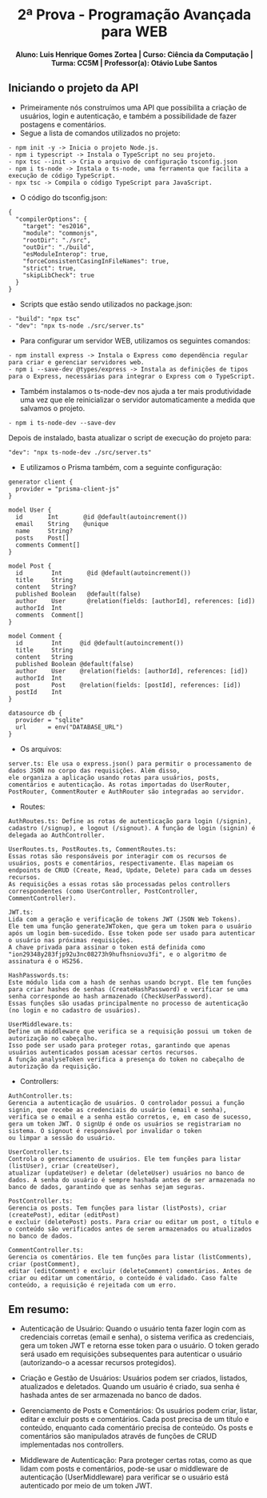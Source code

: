 <div align="center">
  
  # 2ª Prova - Programação Avançada para WEB 
  #### Aluno: Luis Henrique Gomes Zortea | Curso: Ciência da Computação | Turma: CC5M | Professor(a): Otávio Lube Santos
</div> 

## Iniciando o projeto da API
 - Primeiramente nós construímos uma API que possibilita a criação de usuários, login e autenticação, e também a possibilidade de fazer postagens e comentários.
 - Segue a lista de comandos utilizados no projeto:
~~~~
- npm init -y -> Inicia o projeto Node.js.
- npm i typescript -> Instala o TypeScript no seu projeto.
- npx tsc --init -> Cria o arquivo de configuração tsconfig.json
- npm i ts-node -> Instala o ts-node, uma ferramenta que facilita a execução de código TypeScript.
- npx tsc -> Compila o código TypeScript para JavaScript.
~~~~
- O código do tsconfig.json:

```
{
  "compilerOptions": {
    "target": "es2016",
    "module": "commonjs",
    "rootDir": "./src",
    "outDir": "./build",
    "esModuleInterop": true,
    "forceConsistentCasingInFileNames": true,
    "strict": true,
    "skipLibCheck": true
  }
}
```
- Scripts que estão sendo utilizados no package.json:
~~~~
- "build": "npx tsc"
- "dev": "npx ts-node ./src/server.ts"
~~~~

 - Para configurar um servidor WEB, utilizamos os seguintes comandos:
~~~~
- npm install express -> Instala o Express como dependência regular para criar e gerenciar servidores web.
- npm i --save-dev @types/express -> Instala as definições de tipos para o Express, necessárias para integrar o Express com o TypeScript.
~~~~
- Também instalamos o ts-node-dev nos ajuda a ter mais produtividade uma vez que ele reinicializar o servidor automaticamente a medida que salvamos o projeto.
```
- npm i ts-node-dev --save-dev
```
Depois de instalado, basta atualizar o script de execução do projeto para:

```
"dev": "npx ts-node-dev ./src/server.ts"
```
- E utilizamos o Prisma também, com a seguinte configuração:
```
generator client {
  provider = "prisma-client-js"
}

model User {
  id       Int       @id @default(autoincrement())
  email    String    @unique
  name     String?
  posts    Post[]
  comments Comment[]
}

model Post {
  id        Int       @id @default(autoincrement())
  title     String
  content   String?
  published Boolean   @default(false)
  author    User      @relation(fields: [authorId], references: [id])
  authorId  Int
  comments  Comment[]
}

model Comment {
  id        Int     @id @default(autoincrement())
  title     String
  content   String
  published Boolean @default(false)
  author    User    @relation(fields: [authorId], references: [id])
  authorId  Int
  post      Post    @relation(fields: [postId], references: [id])
  postId    Int
}

datasource db {
  provider = "sqlite"
  url      = env("DATABASE_URL")
}

```
- Os arquivos:
~~~~
server.ts: Ele usa o express.json() para permitir o processamento de dados JSON no corpo das requisições. Além disso,
ele organiza a aplicação usando rotas para usuários, posts, comentários e autenticação. As rotas importadas do UserRouter, PostRouter, CommentRouter e AuthRouter são integradas ao servidor.
~~~~
- Routes:
~~~~
AuthRoutes.ts: Define as rotas de autenticação para login (/signin), cadastro (/signup), e logout (/signout). A função de login (signin) é delegada ao AuthController.

UserRoutes.ts, PostRoutes.ts, CommentRoutes.ts:
Essas rotas são responsáveis por interagir com os recursos de usuários, posts e comentários, respectivamente. Elas mapeiam os endpoints de CRUD (Create, Read, Update, Delete) para cada um desses recursos.
As requisições a essas rotas são processadas pelos controllers correspondentes (como UserController, PostController, CommentController).
~~~~
~~~~
JWT.ts:
Lida com a geração e verificação de tokens JWT (JSON Web Tokens).
Ele tem uma função generateJWToken, que gera um token para o usuário após um login bem-sucedido. Esse token pode ser usado para autenticar o usuário nas próximas requisições.
A chave privada para assinar o token está definida como "ion29348y283fjp92u3nc08273h9hufhsniovu3fi", e o algoritmo de assinatura é o HS256.

HashPasswords.ts:
Este módulo lida com a hash de senhas usando bcrypt. Ele tem funções para criar hashes de senhas (CreateHashPassword) e verificar se uma senha corresponde ao hash armazenado (CheckUserPassword).
Essas funções são usadas principalmente no processo de autenticação (no login e no cadastro de usuários).

UserMiddleware.ts:
Define um middleware que verifica se a requisição possui um token de autorização no cabeçalho.
Isso pode ser usado para proteger rotas, garantindo que apenas usuários autenticados possam acessar certos recursos.
A função analyseToken verifica a presença do token no cabeçalho de autorização da requisição.
~~~~
- Controllers: 
~~~~
AuthController.ts:
Gerencia a autenticação de usuários. O controlador possui a função signin, que recebe as credenciais do usuário (email e senha),
verifica se o email e a senha estão corretos, e, em caso de sucesso, gera um token JWT. O signUp é onde os usuários se registrariam no sistema. O signout é responsável por invalidar o token
ou limpar a sessão do usuário.

UserController.ts:
Controla o gerenciamento de usuários. Ele tem funções para listar (listUser), criar (createUser),
atualizar (updateUser) e deletar (deleteUser) usuários no banco de dados. A senha do usuário é sempre hashada antes de ser armazenada no banco de dados, garantindo que as senhas sejam seguras.

PostController.ts:
Gerencia os posts. Tem funções para listar (listPosts), criar (createPost), editar (editPost)
e excluir (deletePost) posts. Para criar ou editar um post, o título e o conteúdo são verificados antes de serem armazenados ou atualizados no banco de dados.

CommentController.ts:
Gerencia os comentários. Ele tem funções para listar (listComments), criar (postComment),
editar (editComment) e excluir (deleteComment) comentários. Antes de criar ou editar um comentário, o conteúdo é validado. Caso falte conteúdo, a requisição é rejeitada com um erro.
~~~~

## Em resumo:
- Autenticação de Usuário:
Quando o usuário tenta fazer login com as credenciais corretas (email e senha), o sistema verifica as credenciais, gera um token JWT e retorna esse token para o usuário.
O token gerado será usado em requisições subsequentes para autenticar o usuário (autorizando-o a acessar recursos protegidos).

- Criação e Gestão de Usuários:
Usuários podem ser criados, listados, atualizados e deletados. Quando um usuário é criado, sua senha é hashada antes de ser armazenada no banco de dados.

- Gerenciamento de Posts e Comentários:
Os usuários podem criar, listar, editar e excluir posts e comentários. Cada post precisa de um título e conteúdo, enquanto cada comentário precisa de conteúdo. Os posts e comentários são manipulados através de funções de CRUD implementadas nos controllers.

- Middleware de Autenticação:
Para proteger certas rotas, como as que lidam com posts e comentários, pode-se usar o middleware de autenticação (UserMiddleware) para verificar se o usuário está autenticado por meio de um token JWT.
